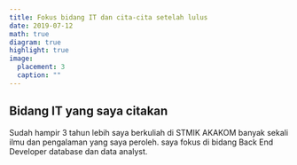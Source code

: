 ```yaml
---
title: Fokus bidang IT dan cita-cita setelah lulus
date: 2019-07-12
math: true
diagram: true
highlight: true
image:
  placement: 3
  caption: ""
---
```

## Bidang IT yang saya citakan

Sudah hampir 3 tahun lebih saya berkuliah di STMIK AKAKOM banyak sekali ilmu dan pengalaman yang saya peroleh. saya fokus di bidang Back End Developer database dan data analyst.